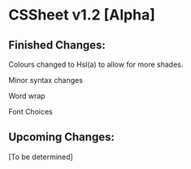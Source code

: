 # CSSheet v1.2 [Alpha]

## Finished Changes:
Colours changed to Hsl(a) to allow for more shades.

Minor syntax changes

Word wrap

Font Choices

## Upcoming Changes:
[To be determined]
